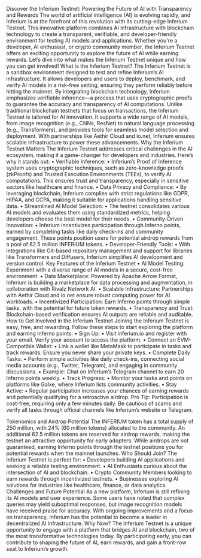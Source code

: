 Discover the Inferium Testnet: Powering the Future of AI with Transparency and Rewards
The world of artificial intelligence (AI) is evolving rapidly, and Inferium is at the forefront of this revolution with its cutting-edge Inferium Testnet. This innovative platform combines AI infrastructure with blockchain technology to create a transparent, verifiable, and developer-friendly environment for testing AI models and applications. Whether you're a developer, AI enthusiast, or crypto community member, the Inferium Testnet offers an exciting opportunity to explore the future of AI while earning rewards. Let’s dive into what makes the Inferium Testnet unique and how you can get involved!
What is the Inferium Testnet?
The Inferium Testnet is a sandbox environment designed to test and refine Inferium’s AI infrastructure. It allows developers and users to deploy, benchmark, and verify AI models in a risk-free setting, ensuring they perform reliably before hitting the mainnet. By integrating blockchain technology, Inferium emphasizes verifiable inference—a process that uses cryptographic proofs to guarantee the accuracy and transparency of AI computations.
Unlike traditional blockchain testnets that focus on transactions, the Inferium Testnet is tailored for AI innovation. It supports a wide range of AI models, from image recognition (e.g., CNNs, ResNet) to natural language processing (e.g., Transformers), and provides tools for seamless model selection and deployment. With partnerships like Aethir Cloud and io.net, Inferium ensures scalable infrastructure to power these advancements.
Why the Inferium Testnet Matters
The Inferium Testnet addresses critical challenges in the AI ecosystem, making it a game-changer for developers and industries. Here’s why it stands out:
•	Verifiable Inference:
•	Inferium’s Proof of Inference system uses cryptographic techniques, such as zero-knowledge proofs (zkProofs) and Trusted Execution Environments (TEEs), to verify AI computations. This ensures trust and transparency, especially in sensitive sectors like healthcare and finance.
•	Data Privacy and Compliance:
•	By leveraging blockchain, Inferium complies with strict regulations like GDPR, HIPAA, and CCPA, making it suitable for applications handling sensitive data.
•	Streamlined AI Model Selection:
•	The testnet consolidates various AI models and evaluates them using standardized metrics, helping developers choose the best model for their needs.
•	Community-Driven Innovation:
•	Inferium incentivizes participation through Inferno points, earned by completing tasks like daily check-ins and community engagement. These points position users for potential airdrop rewards from a pool of 62.5 million INFERIUM tokens.
•	Developer-Friendly Tools:
•	With integrations like Git-based repository management and support for libraries like Transformers and Diffusers, Inferium simplifies AI development and version control.
Key Features of the Inferium Testnet
•	AI Model Testing: Experiment with a diverse range of AI models in a secure, cost-free environment.
•	Data Marketplace: Powered by Apache Arrow Format, Inferium is building a marketplace for data processing and augmentation, in collaboration with Rivalz Network AI.
•	Scalable Infrastructure: Partnerships with Aethir Cloud and io.net ensure robust computing power for AI workloads.
•	Incentivized Participation: Earn Inferno points through simple tasks, with the potential for future token rewards.
•	Transparency and Trust: Blockchain-based verification ensures AI outputs are reliable and auditable.
How to Get Involved in the Inferium Testnet
Joining the Inferium Testnet is easy, free, and rewarding. Follow these steps to start exploring the platform and earning Inferno points:
•	Sign Up:
•	Visit inferium.io and register with your email. Verify your account to access the platform.
•	Connect an EVM-Compatible Wallet:
•	Link a wallet like MetaMask to participate in tasks and track rewards. Ensure you never share your private keys.
•	Complete Daily Tasks:
•	Perform simple activities like daily check-ins, connecting social media accounts (e.g., Twitter, Telegram), and engaging in community discussions.
•	Example: Chat on Inferium’s Telegram channel to earn 20 Inferno points weekly.
•	Track Progress:
•	Monitor your tasks and points on platforms like Galxe, where Inferium lists community activities.
•	Stay Active:
•	Regular participation increases your chances of earning rewards and potentially qualifying for a retroactive airdrop.
Pro Tip: Participation is cost-free, requiring only a few minutes daily. Be cautious of scams and verify all tasks through official channels like Inferium’s website or Telegram.


Tokenomics and Airdrop Potential
The INFERIUM token has a total supply of 250 million, with 24% (60 million tokens) allocated to the community. An additional 62.5 million tokens are reserved for airdrop rewards, making the testnet an attractive opportunity for early adopters. While airdrops are not guaranteed, earning Inferno points through the testnet positions you for potential rewards when the mainnet launches.
Who Should Join?
The Inferium Testnet is perfect for:
•	Developers building AI applications and seeking a reliable testing environment.
•	AI Enthusiasts curious about the intersection of AI and blockchain.
•	Crypto Community Members looking to earn rewards through incentivized testnets.
•	Businesses exploring AI solutions for industries like healthcare, finance, or data analytics.
Challenges and Future Potential
As a new platform, Inferium is still refining its AI models and user experience. Some users have noted that complex queries may yield suboptimal responses, but image recognition models have received praise for accuracy. With ongoing improvements and a focus on transparency, Inferium has the potential to become a leader in decentralized AI infrastructure.
Why Now?
The Inferium Testnet is a unique opportunity to engage with a platform that bridges AI and blockchain, two of the most transformative technologies today. By participating early, you can contribute to shaping the future of AI, earn rewards, and gain a front-row seat to Inferium’s growth.
